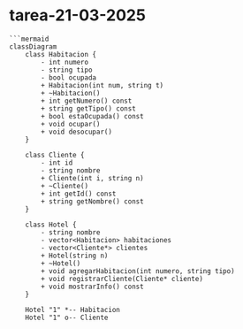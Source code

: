 # tarea-21-03-2025
```mermaid
```mermaid
classDiagram
    class Habitacion {
        - int numero
        - string tipo
        - bool ocupada
        + Habitacion(int num, string t)
        + ~Habitacion()
        + int getNumero() const
        + string getTipo() const
        + bool estaOcupada() const
        + void ocupar()
        + void desocupar()
    }

    class Cliente {
        - int id
        - string nombre
        + Cliente(int i, string n)
        + ~Cliente()
        + int getId() const
        + string getNombre() const
    }

    class Hotel {
        - string nombre
        - vector<Habitacion> habitaciones
        - vector<Cliente*> clientes
        + Hotel(string n)
        + ~Hotel()
        + void agregarHabitacion(int numero, string tipo)
        + void registrarCliente(Cliente* cliente)
        + void mostrarInfo() const
    }

    Hotel "1" *-- Habitacion 
    Hotel "1" o-- Cliente 
